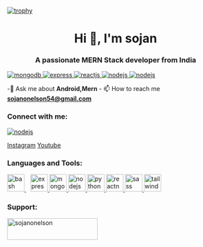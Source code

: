 [![trophy](https://github-profile-trophy.vercel.app/?username=sojanonelson&row=1&column=6)](https://github.com/ryo-ma/github-profile-trophy)

<h1 align="center">Hi 👋, I'm sojan</h1>
<h3 align="center">A passionate MERN Stack developer from India</h3>
<a href="https://www.mongodb.com/"><img src="https://img.shields.io/badge/-MongoDB-47A248" alt="mongodb"/> </a>
<a href="https://expressjs.com/"><img src="https://img.shields.io/badge/-Express-000000" alt="express"/> </a>
<a href="https://react.dev/"><img src="https://img.shields.io/badge/-ReactJs-2599ED" alt="reactjs"/> </a>
<a href="https://nodejs.org/en"><img src="https://img.shields.io/badge/-Node.js-339933" alt="nodejs"/> </a>
<a href="https://nodejs.org/en"><img src="https://img.shields.io/badge/figma-%23F24E1E.svg?style=for-the-badge&logo=figma&logoColor=white" alt="nodejs"/> </a>

-💬 Ask me about **Android,Mern** -
📫 How to reach me **sojanonelson54@gmail.com**

<h3 align="left">Connect with me:</h3>
<a href="https://nodejs.org/en"><img src="https://img.shields.io/badge/Hello%20You-8A2BE2" alt="nodejs"/> </a>

<p align="left">
  <a href="https://instagram.com/sojxnn" target="blank">Instagram</a>
  <a href="https://www.youtube.com/Codexbit-" target="blank">Youtube</a>
</p>

<h3 align="left">Languages and Tools:</h3>
<p align="left">
  
  <a href="https://www.gnu.org/software/bash/" target="_blank" rel="noreferrer">
    <img
      src="https://upload.wikimedia.org/wikipedia/commons/thumb/4/4b/Bash_Logo_Colored.svg/2048px-Bash_Logo_Colored.svg.png"
      alt="bash"
      width="40"
      height="40"
    />
  </a>
  
  <a style="padding-left: 10px" href="https://expressjs.com" target="_blank" rel="noreferrer">
    <img
      src="https://i.ibb.co/K2yzJh7/express.png"
      alt="express"
      width="40"
      height="40"
    />
  </a>


  
  <a href="https://www.mongodb.com/" target="_blank" rel="noreferrer">
    <img
      src="https://i.ibb.co/yBJfHwn/mongodb.png"
      alt="mongodb"
      width="40"
      height="40"
    />
  </a>
  <a href="https://nodejs.org" target="_blank" rel="noreferrer">
    <img
      src="https://miro.medium.com/v2/resize:fit:800/1*bc9pmTiyKR0WNPka2w3e0Q.png"
      alt="nodejs"
      width="40"
      height="40"
    />
  </a>
  <a href="https://www.python.org" target="_blank" rel="noreferrer">
    <img
      src="https://upload.wikimedia.org/wikipedia/commons/thumb/c/c3/Python-logo-notext.svg/1869px-Python-logo-notext.svg.png"
      alt="python"
      width="40"
      height="40"
    />
  </a>
  <a href="https://reactnative.dev/" target="_blank" rel="noreferrer">
    <img
      src="https://reactnative.dev/img/header_logo.svg"
      alt="reactnative"
      width="40"
      height="40"
    />
  </a>
  <a href="https://sass-lang.com" target="_blank" rel="noreferrer">
    <img
      src="https://sass-lang.com/assets/img/styleguide/seal-color.png"
      alt="sass"
      width="40"
      height="40"
    />
  </a>
  <a href="https://tailwindcss.com/" target="_blank" rel="noreferrer">
    <img
      src="https://www.vectorlogo.zone/logos/tailwindcss/tailwindcss-icon.svg"
      alt="tailwind"
      width="40"
      height="40"
    />
  </a>
</p>

<h3 align="left">Support:</h3>
<p>
  <a href="https://www.buymeacoffee.com/sojanonelson">
    <img
      align="left"
      src="https://cdn.buymeacoffee.com/buttons/v2/default-yellow.png"
      height="50"
      width="210"
      alt="sojanonelson"
  /></a>
</p>
<br /><br />
